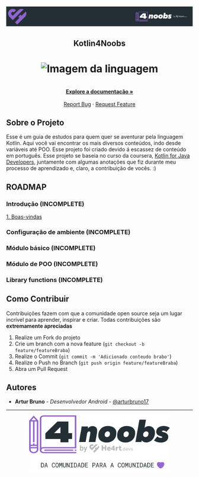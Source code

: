 <!-- Logo 4noobs -->

<p align="center">
  <a href="https://github.com/he4rt/4noobs" target="_blank">
    <img src="https://github.com/he4rt/4noobs/raw/master/.github/header_4noobs.svg">
  </a>
</p>

<!-- Title -->

<p align="center">
  <h2 align="center">Kotlin4Noobs</h2>

  <h1 align="center"><img src="https://user-images.githubusercontent.com/59144771/108100562-d6570600-7064-11eb-9a19-6f89f65dc9eb.png" alt="Imagem da linguagem" width="120"></h1>
  
  <p align="center">
    <br />
    <a href="#ROADMAP"><strong>Explore a documentação »</strong></a>
    <br />
    <br />
    <a href="https://github.com/arturbruno17/kotlin4noobs/issues">Report Bug</a>
    ·
    <a href="https://github.com/arturbruno17/kotlin4noobs/issues">Request Feature</a>
  </p>
</p>
    
 <!-- ABOUT THE PROJECT -->

## Sobre o Projeto
Esse é um guia de estudos para quem quer se aventurar pela linguagem Kotlin. Aqui você vai encontrar os mais diversos conteúdos, indo desde variáveis até POO. Esse projeto
foi criado devido á escassez de conteúdo em português. Esse projeto se baseia no curso da coursera, [Kotlin for Java Developers](https://www.coursera.org/learn/kotlin-for-java-developers?), juntamente com algumas anotações que fiz durante meu processo de aprendizado e, claro, a contribuição de vocês. :)

<!-- ROADMAP OF PROJECT -->

## ROADMAP

### Introdução (INCOMPLETE)

[1. Boas-vindas](https://github.com/arturbruno17/kotlin4noobs/blob/main/1-Introdu%C3%A7%C3%A3o/1-Boas-vindas.md)

### Configuração de ambiente (INCOMPLETE)
### Módulo básico (INCOMPLETE)
### Módulo de POO (INCOMPLETE)
### Library functions (INCOMPLETE)
  
  
<!-- CONTRIBUTING -->

## Como Contribuir

Contribuições fazem com que a comunidade open source seja um lugar incrível para aprender, inspirar e criar. Todas contribuições
são **extremamente apreciadas**

1. Realize um Fork do projeto
2. Crie um branch com a nova feature (`git checkout -b feature/featureBraba`)
3. Realize o Commit (`git commit -m 'Adicionado conteudo brabo'`)
4. Realize o Push no Branch (`git push origin feature/featureBraba`)
5. Abra um Pull Request

## Autores

- **Artur Bruno** - _Desenvolvedor Android_ - [@arturbruno17](https://www.linkedin.com/in/arturbruno17/)

---

<p align="center">
  <a href="https://github.com/he4rt/4noobs" target="_blank">
    <img src="https://github.com/he4rt/4noobs/raw/master/.github/footer_4noobs.svg" width="380">
  </a>
</p>
